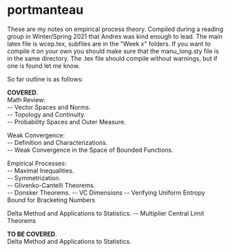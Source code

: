 # portmanteau
These are my notes on empirical process theory. Compiled during a reading group in Winter/Spring 2021 that Andres was kind enough to lead. The main latex file is wcep.tex, subfiles are in the "Week x" folders. If you want to compile it on your own you should make sure that the manu_long.sty file is in the same directory. The .tex file should compile without warnings, but if one is found let me know. 

So far outline is as follows:

**COVERED**.  
Math Review:  
   -- Vector Spaces and Norms.    
   -- Topology and Continuity.    
   -- Probability Spaces and Outer Measure. 
   
Weak Convergence:    
   -- Definition and Characterizations.    
   -- Weak Convergence in the Space of Bounded Functions.  
   
Empirical Processes:   
   -- Maximal Inequalities.  
   -- Symmetrization.  
   -- Glivenko-Cantelli Theorems.  
   -- Donsker Theorems. 
   -- VC Dimensions
   -- Verifying Uniform Entropy Bound for Bracketing Numbers

Delta Method and Applications to Statistics:
   -- Multiplier Central Limit Theorems	

**TO BE COVERED**.  
Delta Method and Applications to Statistics. 
